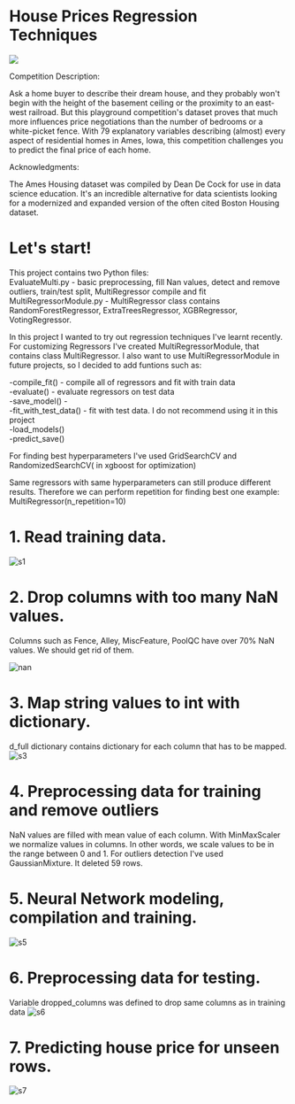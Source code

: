 # House Prices Regression Techniques
![](https://storage.googleapis.com/kaggle-competitions/kaggle/5407/media/housesbanner.png)

Competition Description:

Ask a home buyer to describe their dream house, and they probably won't begin with the height of the basement ceiling or the proximity to an east-west railroad. 
But this playground competition's dataset proves that much more influences price negotiations than the number of bedrooms or a white-picket fence.
With 79 explanatory variables describing (almost) every aspect of residential homes in Ames, Iowa, this competition challenges you to predict the final price of each home.

Acknowledgments:

The Ames Housing dataset was compiled by Dean De Cock for use in data science education.
It's an incredible alternative for data scientists looking for a modernized and expanded version of the often cited Boston Housing dataset.

# Let's start!


This project contains two Python files: <br>
EvaluateMulti.py - basic preprocessing, fill Nan values, detect and remove outliers, train/test split, MultiRegressor compile and fit <br>
MultiRegressorModule.py - MultiRegressor class contains RandomForestRegressor, ExtraTreesRegressor, XGBRegressor, VotingRegressor. <br>

In this project I wanted to try out  regression techniques I've learnt recently. For customizing Regressors I've created MultiRegressorModule, that contains class MultiRegressor. 
I also want to use MultiRegressorModule in future projects, so I decided to add funtions such as:

-compile_fit() - compile all of regressors and fit with train data <br>
-evaluate() - evaluate regressors on test data <br>
-save_model() -  <br>
-fit_with_test_data() - fit with test data. I do not recommend using it in this project <br>
-load_models() <br>
-predict_save() <br>

For finding best hyperparameters I've used GridSearchCV and RandomizedSearchCV( in xgboost for optimization) <br>

Same regressors with same hyperparameters can still produce different results. Therefore we can perform repetition for finding best one 
example: MultiRegressor(n_repetition=10)


# 1. Read training data.
![s1](https://user-images.githubusercontent.com/69935274/101414364-3a7f8000-38e6-11eb-8402-7837483ec16f.png)
# 2. Drop columns with too many NaN values.
Columns such as Fence, Alley, MiscFeature, PoolQC have over 70% NaN values.
We should get rid of them.

![nan](https://user-images.githubusercontent.com/69935274/110354257-43443700-8038-11eb-8507-c35ad54f5ae3.png)

# 3. Map string values to int with dictionary.
d_full dictionary contains dictionary for each column that has to be mapped.
![s3](https://user-images.githubusercontent.com/69935274/101414465-6ac71e80-38e6-11eb-8dcf-e04f7cf1ab1c.png)
# 4. Preprocessing data for training and remove outliers
NaN values are filled with mean value of each column.
With MinMaxScaler we normalize values in columns. In other words, we scale values to be in the range between 0 and 1.
For outliers detection I've used GaussianMixture. It deleted 59 rows. 

# 5. Neural Network modeling, compilation and training.
![s5](https://user-images.githubusercontent.com/69935274/101414500-79add100-38e6-11eb-947b-a318cfe9dc5a.png)
# 6. Preprocessing data for testing.
Variable dropped_columns was defined to drop same columns as in training data 
![s6](https://user-images.githubusercontent.com/69935274/101414514-82060c00-38e6-11eb-8095-b75eb87bae82.png)
# 7. Predicting house price for unseen rows.
![s7](https://user-images.githubusercontent.com/69935274/101414525-87fbed00-38e6-11eb-8827-b6cb16d597a9.png)
